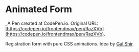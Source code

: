# Animated Form
 _A Pen created at CodePen.io. Original URL: [https://codepen.io/frontendmax/pen/RazXVb](https://codepen.io/frontendmax/pen/RazXVb).

 Registration form with pure CSS animations. Idea by <a href='https://dribbble.com/galshir'>Gal Shir</a>.
